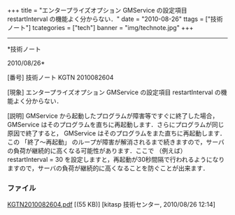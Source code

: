 ﻿+++
title = "エンタープライズオプション GMService の設定項目 restartInterval の機能よく分からない．"
date = "2010-08-26"
ttags = ["技術ノート"]
tcategories = ["tech"]
banner = "img/technote.jpg"
+++

-----------------------------------------------------------------------------------------------------------------------------

*技術ノート

2010/08/26*


[番号]
技術ノート KGTN 2010082604

[現象]
エンタープライズオプション GMService の設定項目 restartInterval
の機能よく分からない．

[説明]
GMService から起動したプログラムが障害等ですぐに終了した場合， GMService
はそのプログラムを直ちに再起動します．さらにプログラムが同じ原因で終了すると，
GMService はそのプログラムをまた直ちに再起動します．この
「終了〜再起動」
のループが障害が解消されるまで続きますので，サーバの負荷が継続的に高くなる可能性があります．ここで
（例えば） restartInterval = 30
を設定しますと，再起動が30秒間隔で行われるようになりますので，サーバの負荷が継続的に高くなることを防ぐことが出来ます．


### ファイル

 
 


[KGTN2010082604.pdf](http://techreport.kitasp.net/attachments/download/297/KGTN2010082604.pdf)
 [(55 KB)] [kitasp 技術センター, 2010/08/26
12:14]


 


 

